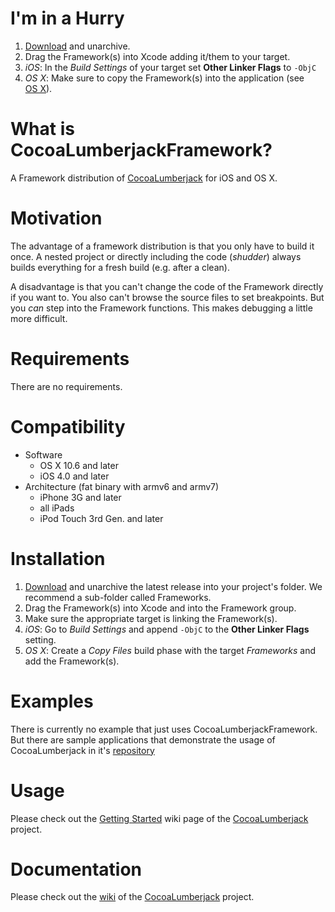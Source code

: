 # I'm in a Hurry

1.  [Download](https://github.com/ase-lab/CocoaLumberjackFramework/downloads)
    and unarchive.
2.  Drag the Framework(s) into Xcode adding it/them to your target.
3.  *iOS*: In the *Build Settings* of your target set **Other Linker Flags** to `-ObjC`
4.  *OS&nbsp;X*: Make sure to copy the Framework(s) into the application
    (see [OS&nbsp;X](#)).

# What is CocoaLumberjackFramework?

A Framework distribution of 
[CocoaLumberjack](https://github.com/robbiehanson/CocoaLumberjack) for iOS and OS&nbsp;X.

# Motivation

The advantage of a framework distribution is that you only have to build it once.
A nested project or directly including the code (*shudder*) always builds everything
for a fresh build (e.g. after a clean).

A disadvantage is that you can't change the code of the Framework directly if you want
to. You also can't browse the source files to set breakpoints. But you *can* step into
the Framework functions. This makes debugging a little more difficult.

# Requirements

There are no requirements.

# Compatibility

*   Software
    *   OS&nbsp;X 10.6 and later
    *   iOS 4.0 and later
*   Architecture (fat binary with armv6 and armv7)
    *   iPhone 3G and later
    *   all iPads
    *   iPod Touch 3rd Gen. and later

# Installation

1.  [Download](https://github.com/ase-lab/CocoaLumberjackFramework/downloads) and unarchive the latest release into your project's folder. We recommend a sub-folder called Frameworks.
2.  Drag the Framework(s) into Xcode and into the Framework group.
3.  Make sure the appropriate target is linking the Framework(s).
4.  *iOS*: Go to *Build Settings* and append `-ObjC` to the **Other Linker Flags**
    setting.
5.  *OS&nbsp;X*: Create a *Copy Files* build phase with the target *Frameworks*
    and add the Framework(s).

# Examples

There is currently no example that just uses CocoaLumberjackFramework. But there are
sample applications that demonstrate the usage of CocoaLumberjack in it's
[repository]([CocoaLumberjack](https://github.com/robbiehanson/CocoaLumberjack))

# Usage

Please check out the
[Getting Started](https://github.com/robbiehanson/CocoaLumberjack/wiki/GettingStarted)
wiki page of the [CocoaLumberjack](https://github.com/robbiehanson/CocoaLumberjack)
project.

# Documentation

Please check out the [wiki](https://github.com/robbiehanson/CocoaLumberjack/wiki/_pages)
of the [CocoaLumberjack](https://github.com/robbiehanson/CocoaLumberjack) project. 

